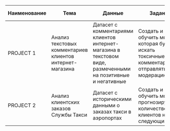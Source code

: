 Наименование | Тема| Данные | Задание | Используемые библиотеки: | Статус | Ссылка  
--- | --- | --- | --- |--- |--- |--- 
PROJECT 1 | Анализ текстовых комментариев клиентов интернет-магазина | Датасет с комментариями клиентов интернет-магазина в текстовом виде, размеченными на позитивные и негативные | Создать и обучить модель, которая будет искать токсичные комментарии и отправлять их на модерацию. | Pandas, Numpy, Sklearn, NLTK, Torch, Transformers, Tqdm, Lightgbm | Проект закончен | РЕФ 
PROJECT 2 | Анализ клиентских заказов Службы Такси | Датасет c историческими данными о заказах такси в аэропортах | Создать и обучить модель, прогнозирующую количество клиентов на следующий час | Pandas, Numpy, Sklearn, Lightgbm, Statsmodel, Matplotlib | Проект закончен | РЕФ 
